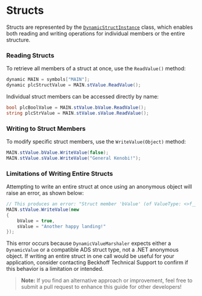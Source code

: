 # Structs

Structs are represented by the [`DynamicStructInstance`](https://infosys.beckhoff.com/content/1033/tc3_ads.net/9409764107.html?id=6274677468644360560) class, which enables both reading and writing operations for individual members or the entire structure.

### Reading Structs

To retrieve all members of a struct at once, use the `ReadValue()` method:

```cs
dynamic MAIN = symbols["MAIN"];
dynamic plcStructValue = MAIN.stValue.ReadValue();
```

Individual struct members can be accessed directly by name:

```cs
bool plcBoolValue = MAIN.stValue.bValue.ReadValue();
string plcStrValue = MAIN.stValue.sValue.ReadValue();
```

### Writing to Struct Members

To modify specific struct members, use the `WriteValue(Object)` method:

```cs
MAIN.stValue.bValue.WriteValue(false);
MAIN.stValue.sValue.WriteValue("General Kenobi!");
```

### Limitations of Writing Entire Structs

Attempting to write an entire struct at once using an anonymous object will raise an error, as shown below:

```cs
// This produces an error: "Struct member 'bValue' (of ValueType: <>f__AnonymousType0`2) not found!"
MAIN.stValue.WriteValue(new
{
    bValue = true,
    sValue = "Another happy landing!"
});
```

This error occurs because `DynamicValueMarshaler` expects either a `DynamicValue` or a compatible ADS struct type, not a .NET anonymous object. If writing an entire struct in one call would be useful for your application, consider contacting Beckhoff Technical Support to confirm if this behavior is a limitation or intended. 

> **Note:** If you find an alternative approach or improvement, feel free to submit a pull request to enhance this guide for other developers!